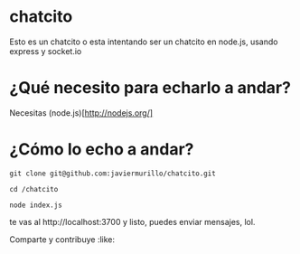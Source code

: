 chatcito
========

Esto es un chatcito o esta intentando ser un chatcito en node.js, usando express y socket.io


¿Qué necesito para echarlo a andar?
=========

Necesitas (node.js)[http://nodejs.org/]

¿Cómo lo echo a andar?
=========

```
git clone git@github.com:javiermurillo/chatcito.git

cd /chatcito

node index.js

```

te vas al http://localhost:3700 y listo, puedes enviar mensajes, lol.


Comparte y contribuye :like:
